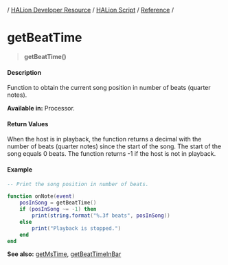 / [HALion Developer Resource](../../HALion-Developer-Resource.md) / [HALion Script](./HALion-Script.md) / [Reference](./Reference.md) /

# getBeatTime

>**getBeatTime()**

#### Description

Function to obtain the current song position in number of beats (quarter notes).

**Available in:** Processor.

#### Return Values

When the host is in playback, the function returns a decimal with the number of beats (quarter notes) since the start of the song. The start of the song equals 0 beats. The function returns -1 if the host is not in playback.


#### Example

```lua
-- Print the song position in number of beats.

function onNote(event)
    posInSong = getBeatTime()
    if (posInSong ~= -1) then
        print(string.format("%.3f beats", posInSong))
    else
        print("Playback is stopped.")
    end
end
```

**See also:** [getMsTime](./getMsTime.md), [getBeatTimeInBar](./getBeatTimeInBar.md)